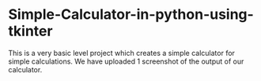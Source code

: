 # Simple-Calculator-in-python-using-tkinter
This is a very basic level project which creates a simple calculator for simple calculations.
We have uploaded 1 screenshot of the output of our calculator.

